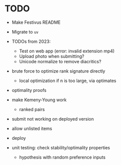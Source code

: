 # TODO

- Make Festivus README
- Migrate to `uv`

- TODOs from 2023:
    - Test on web app (error: invalid extension mp4)
    - Upload photo when submitting?
    - Unicode normalize to remove diacritics?

- brute force to optimize rank signature directly
    - local optimization if n is too large, via optimates
- optimality proofs
- make Kemeny-Young work
    - ranked pairs
- submit not working on deployed version
- allow unlisted items
- deploy
- unit testing: check stability/optimality properties
    - hypothesis with random preference inputs
